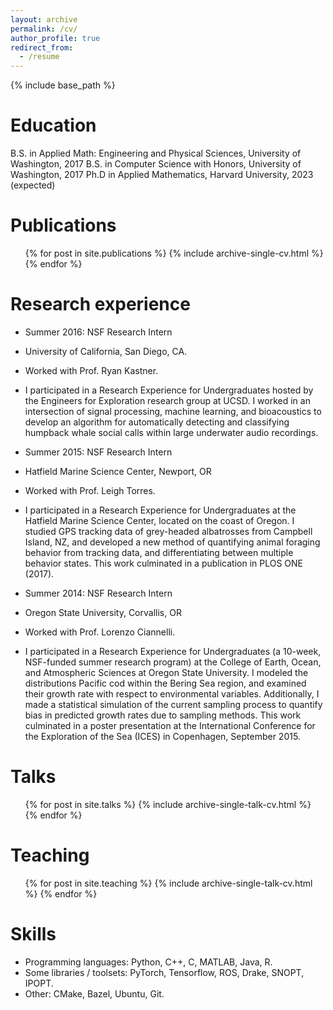 ```yaml
---
layout: archive
permalink: /cv/
author_profile: true
redirect_from:
  - /resume
---
```


{% include base_path %}

Education
======
B.S. in Applied Math: Engineering and Physical Sciences, University of Washington, 2017
B.S. in Computer Science with Honors, University of Washington, 2017
Ph.D in Applied Mathematics, Harvard University, 2023 (expected)

Publications
======
  <ul>{% for post in site.publications %}
    {% include archive-single-cv.html %}
  {% endfor %}</ul>
  
Research experience
======
  * Summer 2016: NSF Research Intern
  * University of California, San Diego, CA.
  * Worked with Prof. Ryan Kastner.
  * I participated in a Research Experience for Undergraduates hosted by the Engineers for Exploration research group at UCSD. I worked in an intersection of signal processing, machine learning, and bioacoustics to develop an algorithm for automatically detecting and classifying humpback whale social calls within large underwater audio recordings.
  
  * Summer 2015: NSF Research Intern
  * Hatfield Marine Science Center, Newport, OR
  * Worked with Prof. Leigh Torres.
  * I participated in a Research Experience for Undergraduates at the Hatfield Marine Science Center, located on the coast of Oregon. I studied GPS tracking data of grey-headed albatrosses from Campbell Island, NZ, and developed a new method of quantifying animal foraging behavior from tracking data, and differentiating between multiple behavior states. This work culminated in a publication in PLOS ONE (2017).
  
  * Summer 2014: NSF Research Intern
  * Oregon State University, Corvallis, OR
  * Worked with Prof. Lorenzo Ciannelli.
  * I participated in a Research Experience for Undergraduates (a 10-week, NSF-funded summer research program) at the College of Earth, Ocean, and Atmospheric Sciences at Oregon State University. I modeled the distributions Pacific cod within the Bering Sea region, and examined their growth rate with respect to environmental variables. Additionally, I made a statistical simulation of the current sampling process to quantify bias in predicted growth rates due to sampling methods. This work culminated in a poster presentation at the International Conference for the Exploration of the Sea (ICES) in Copenhagen, September 2015.

  
Talks
======
  <ul>{% for post in site.talks %}
    {% include archive-single-talk-cv.html %}
  {% endfor %}</ul>
  
Teaching
======
  <ul>{% for post in site.teaching %}
    {% include archive-single-talk-cv.html %}
  {% endfor %}</ul>

Skills
======
* Programming languages: Python, C++, C, MATLAB, Java, R.
* Some libraries / toolsets: PyTorch, Tensorflow, ROS, Drake, SNOPT, IPOPT.
* Other: CMake, Bazel, Ubuntu, Git.
